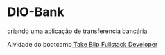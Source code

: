# DIO-Bank
criando uma aplicação de transferencia bancária 

Aividade do bootcamp<a href="https://web.digitalinnovation.one/track/take-blip-fullstack-developer?tab=path" > Take Blip Fullstack Developer</a>
